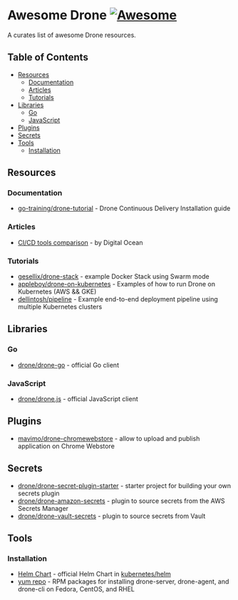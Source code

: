 # Awesome Drone [![Awesome](https://awesome.re/badge.svg)](https://awesome.re)

A curates list of awesome Drone resources.

## Table of Contents

- [Resources](#resources)
  - [Documentation](#documentation)
  - [Articles](#articles)
  - [Tutorials](#tutorials)
- [Libraries](#libraries)
  - [Go](#go)
  - [JavaScript](#javascript)
- [Plugins](#plugins)
- [Secrets](#secrets)
- [Tools](#tools)
  - [Installation](#installation)

## Resources

### Documentation

* [go-training/drone-tutorial](https://github.com/go-training/drone-tutorial) - Drone Continuous Delivery Installation guide

### Articles

* [CI/CD tools comparison](https://www.digitalocean.com/community/tutorials/ci-cd-tools-comparison-jenkins-gitlab-ci-buildbot-drone-and-concourse) - by Digital Ocean

### Tutorials

* [gesellix/drone-stack](https://github.com/gesellix/drone-stack) - example Docker Stack using Swarm mode
* [appleboy/drone-on-kubernetes](https://github.com/appleboy/drone-on-kubernetes/) - Examples of how to run Drone on Kubernetes (AWS && GKE)
* [dellintosh/pipeline](https://github.com/dellintosh/pipeline) - Example end-to-end deployment pipeline using multiple Kubernetes clusters

## Libraries
### Go

* [drone/drone-go](https://github.com/drone/drone-go) - official Go client

### JavaScript

* [drone/drone.js](https://github.com/drone/drone-js) - official JavaScript client

## Plugins

* [mavimo/drone-chromewebstore](https://github.com/mavimo/drone-chromewebstore) - allow to upload and publish application on Chrome Webstore

## Secrets

* [drone/drone-secret-plugin-starter](https://github.com/drone/drone-secret-plugin-starter) - starter project for building your own secrets plugin
* [drone/drone-amazon-secrets](https://github.com/drone/drone-amazon-secrets) - plugin to source secrets from the AWS Secrets Manager 
* [drone/drone-vault-secrets](https://github.com/drone/drone-vault-secrets) - plugin to source secrets from Vault

## Tools

### Installation

* [Helm Chart](https://github.com/kubernetes/charts/tree/master/stable/drone) - official Helm Chart in [kubernetes/helm](https://github.com/kubernetes/charts)
* [yum repo](https://copr.fedorainfracloud.org/coprs/carlwgeorge/drone/) - RPM packages for installing drone-server, drone-agent, and drone-cli on Fedora, CentOS, and RHEL
